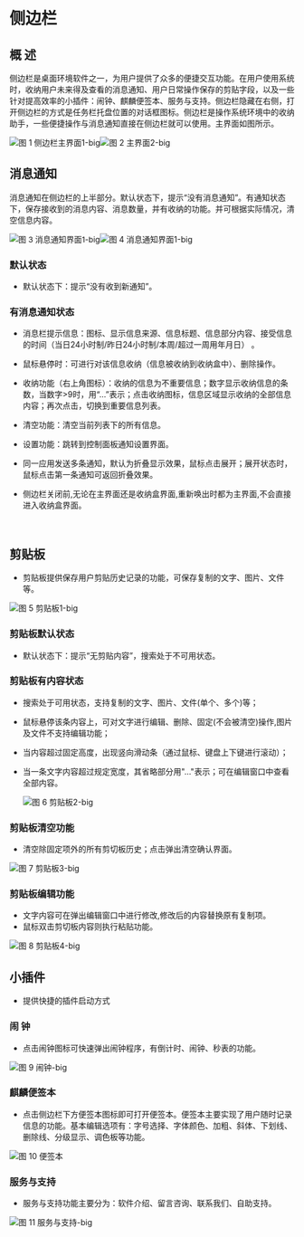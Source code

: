 # 侧边栏
## 概 述
侧边栏是桌面环境软件之一，为用户提供了众多的便捷交互功能。在用户使用系统时，收纳用户未来得及查看的消息通知、用户日常操作保存的剪贴字段，以及一些针对提高效率的小插件：闹钟、麒麟便签本、服务与支持。侧边栏隐藏在右侧，打开侧边栏的方式是任务栏托盘位置的对话框图标。侧边栏是操作系统环境中的收纳助手，一些便捷操作与消息通知直接在侧边栏就可以使用。主界面如图所示。

 <img src="image/sidebar1.png" alt="图 1 侧边栏主界面1-big"  /><img src="image/sidebar2.png" alt="图 2 主界面2-big"  /><br>

## 消息通知
消息通知在侧边栏的上半部分。默认状态下，提示“没有消息通知”。有通知状态下，保存接收到的消息内容、消息数量，并有收纳的功能。并可根据实际情况，清空信息内容。

<img src="image/mess1.png" alt="图 3 消息通知界面1-big" style="zoom: 98%;" /><img src="image/mess2.png" alt="图 4 消息通知界面1-big" style="zoom:100%;" />

### 默认状态
- 默认状态下：提示“没有收到新通知”。


### 有消息通知状态
- 消息栏提示信息：图标、显示信息来源、信息标题、信息部分内容、接受信息的时间（当日24小时制/昨日24小时制/本周/超过一周用年月日） 。

- 鼠标悬停时：可进行对该信息收纳（信息被收纳到收纳盒中）、删除操作。

- 收纳功能（右上角图标）：收纳的信息为不重要信息；数字显示收纳信息的条数，当数字>9时，用“...”表示；点击收纳图标，信息区域显示收纳的全部信息内容；再次点击，切换到重要信息列表。

- 清空功能：清空当前列表下的所有信息。

- 设置功能：跳转到控制面板通知设置界面。

- 同一应用发送多条通知，默认为折叠显示效果，鼠标点击展开；展开状态时，鼠标点击第一条通知可返回折叠效果。

- 侧边栏关闭前,无论在主界面还是收纳盒界面,重新唤出时都为主界面,不会直接进入收纳盒界面。  

  <br>

## 剪贴板
- 剪贴板提供保存用户剪贴历史记录的功能，可保存复制的文字、图片、文件等。

<img src="image/clipboard.png" alt="图 5 剪贴板1-big"  />

### 剪贴板默认状态
- 默认状态下：提示“无剪贴内容”，搜索处于不可用状态。

### 剪贴板有内容状态
- 搜索处于可用状态，支持复制的文字、图片、文件(单个、多个)等；

- 鼠标悬停该条内容上，可对文字进行编辑、删除、固定(不会被清空)操作,图片及文件不支持编辑功能；

- 当内容超过固定高度，出现竖向滑动条（通过鼠标、键盘上下键进行滚动）；

- 当一条文字内容超过规定宽度，其省略部分用"..."表示；可在编辑窗口中查看全部内容。

  <img src="image/clipboard1.png" alt="图 6 剪贴板2-big"  />

### 剪贴板清空功能
- 清空除固定项外的所有剪切板历史；点击弹出清空确认界面。


![图 7 剪贴板3-big](image/clipboard2.png)

### 剪贴板编辑功能
- 文字内容可在弹出编辑窗口中进行修改,修改后的内容替换原有复制项。
- 鼠标双击剪切板内容则执行粘贴功能。

![图 8 剪贴板4-big](image/clipboard3.png)



## 小插件
- 提供快捷的插件启动方式


### 闹 钟
- 点击闹钟图标可快速弹出闹钟程序，有倒计时、闹钟、秒表的功能。


![图 9 闹钟-big](image/clock.png)

### 麒麟便签本
- 点击侧边栏下方便签本图标即可打开便签本。便签本主要实现了用户随时记录信息的功能。基本编辑选项有：字号选择、字体颜色、加粗、斜体、下划线、删除线、分级显示、调色板等功能。


![图 10 便签本](image/notebook.png)

### 服务与支持

- 服务与支持功能主要分为：软件介绍、留言咨询、联系我们、自助支持。


![图 11 服务与支持-big](image/help.png)

